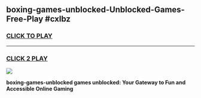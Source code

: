 
## boxing-games-unblocked-Unblocked-Games-Free-Play #cxlbz
<h3>
<a href="https://us.freeplayer.one?title=boxing-games-unblocked&ref=9M">CLICK TO PLAY</a></h3>
<hr>

<h3>
<a href="https://us.freeplayer.one?title=boxing-games-unblocked&ref=9M">CLICK 2 PLAY</a>
  
</h3>

<a href="https://us.freeplayer.one?title=boxing-games-unblocked&ref=9M"><img src="https://clearcache.store/games.png"></a>


**boxing-games-unblocked games unblocked: Your Gateway to Fun and Accessible Online Gaming**
